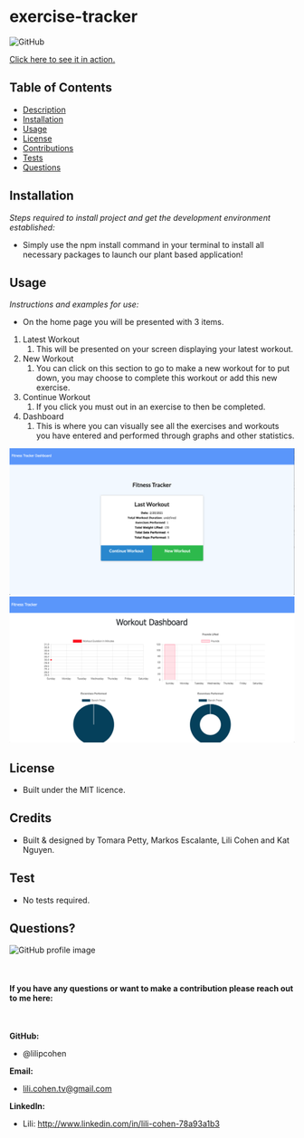 # exercise-tracker

![GitHub](https://img.shields.io/badge/license-MIT-green)

<a href="https://exercise-workouts-tracker.herokuapp.com/?id=6031dff32aa4ad0015231f4f">Click here to see it in action.</a>

## Table of Contents

- [Description](#description)
- [Installation](#installation)
- [Usage](#usage)
- [License](#license)
- [Contributions](#contributions)
- [Tests](#tests)
- [Questions](#questions)

## Installation

_Steps required to install project and get the development environment established:_

- Simply use the npm install command in your terminal to install all necessary packages to launch our plant based application!

## Usage

_Instructions and examples for use:_

- On the home page you will be presented with 3 items.

1. Latest Workout
   1. This will be presented on your screen displaying your latest workout.
2. New Workout
   1. You can click on this section to go to make a new workout for to put down, you may choose to complete this workout or add this new exercise.
3. Continue Workout
   1. If you click you must out in an exercise to then be completed.
4. Dashboard
   1. This is where you can visually see all the exercises and workouts you have entered and performed through graphs and other statistics.

<img src="./public/images/home-page.png">
<img src="./public/images/dashboard.png">

## License

- Built under the MIT licence.

## Credits

- Built & designed by Tomara Petty, Markos Escalante, Lili Cohen and Kat Nguyen.

## Test

- No tests required.

## Questions?

<p float="left">
<img src="https://avatars.githubusercontent.com/u/69019881?s=460&u=6854268124a5fbb368c638a74662e170b27b5e15&v=4" alt="GitHub profile image" width="150">
</p>
<br>

#### If you have any questions or want to make a contribution please reach out to me here:

<br>

**GitHub:**

- @lilipcohen <br>

**Email:**

- lili.cohen.tv@gmail.com <br>

**LinkedIn:**

- Lili: http://www.linkedin.com/in/lili-cohen-78a93a1b3
